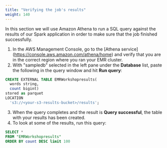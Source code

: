 ```yaml
---
title: "Verifying the job's results"
weight: 140
---
```


In this section we will use Amazon Athena to run a SQL query against the results of our Spark application in order to make sure that the job finished successfully.

1. In the AWS Management Console, go to the [Athena service] (https://console.aws.amazon.com/athena/home) and verify that you are in the correct region where you ran your EMR cluster.
2. With "sampledb" selected in the left pane under the **Database** list, paste the following in the query window and hit **Run query**:

```sql
CREATE EXTERNAL TABLE EMRWorkshopresults(
  words string, 
  count bigint)
stored as parquet
LOCATION
  's3://<your-s3-results-bucket>/results';
```
3. When the query completes and the result is **Query successful**, the table with your results has been created.
4. To look at some of the results, run this query: 

```sql 
SELECT *
FROM "EMRWorkshopresults"
ORDER BY count DESC limit 100
```